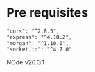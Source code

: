 # Pre requisites

    "cors": "^2.8.5",
    "express": "^4.18.2",
    "morgan": "^1.10.0",
    "socket.io": "^4.7.0"

NOde v20.3.1